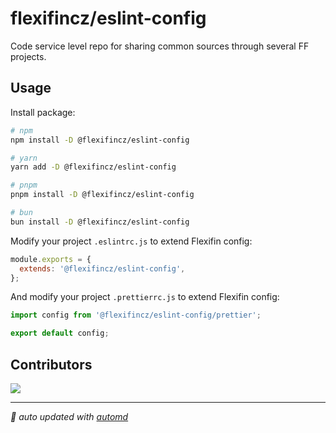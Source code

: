 # flexifincz/eslint-config

Code service level repo for sharing common sources through several FF projects.

## Usage

Install package:

<!-- automd:pm-install auto=false dev -->

```sh
# npm
npm install -D @flexifincz/eslint-config

# yarn
yarn add -D @flexifincz/eslint-config

# pnpm
pnpm install -D @flexifincz/eslint-config

# bun
bun install -D @flexifincz/eslint-config
```

<!-- /automd -->

Modify your project `.eslintrc.js` to extend Flexifin config:

```js
module.exports = {
  extends: '@flexifincz/eslint-config',
};
```

And modify your project `.prettierrc.js` to extend Flexifin config:

```js
import config from '@flexifincz/eslint-config/prettier';

export default config;
```

## Contributors

<a href="https://github.com/flexifincz/eslint-config/graphs/contributors">
<img src="https://contrib.rocks/image?repo=flexifincz/eslint-config" />
</a>

<!-- /automd -->

<!-- automd:with-automd -->

---

_🤖 auto updated with [automd](https://automd.unjs.io)_

<!-- /automd -->
